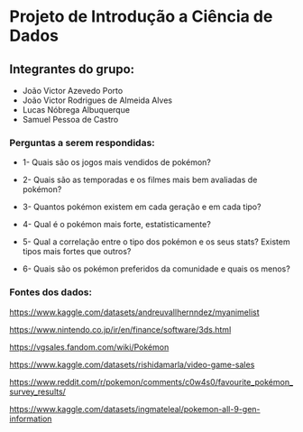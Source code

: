 
# Projeto de Introdução a Ciência de Dados

## Integrantes do grupo:

- João Victor Azevedo Porto
- João Victor Rodrigues de Almeida Alves
- Lucas Nóbrega Albuquerque
- Samuel Pessoa de Castro

### Perguntas a serem respondidas:

 * 1- Quais são os jogos mais vendidos de pokémon?

 * 2- Quais são as temporadas e os filmes mais bem avaliadas de pokémon?

 * 3- Quantos pokémon existem em cada geração e em cada tipo?

 * 4- Qual é o pokémon mais forte, estatisticamente?

 * 5- Qual a correlação entre o tipo dos pokémon e os seus stats? Existem tipos mais fortes que outros?

 * 6- Quais são os pokémon preferidos da comunidade e quais os menos?

### Fontes dos dados:

https://www.kaggle.com/datasets/andreuvallhernndez/myanimelist

https://www.nintendo.co.jp/ir/en/finance/software/3ds.html

https://vgsales.fandom.com/wiki/Pokémon

https://www.kaggle.com/datasets/rishidamarla/video-game-sales

https://www.reddit.com/r/pokemon/comments/c0w4s0/favourite_pokémon_survey_results/

https://www.kaggle.com/datasets/ingmateleal/pokemon-all-9-gen-information




  

